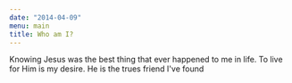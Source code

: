 ```yaml
---
date: "2014-04-09"
menu: main
title: Who am I?
---
```


Knowing Jesus was the best thing that ever happened to me in life. To live for Him is my desire. He is the trues friend I've found


